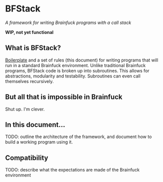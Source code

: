 # BFStack
*A framework for writing Brainfuck programs with a call stack*

__WIP, not yet functional__

## What is BFStack?
[Boilerplate](bfstack.bf) and a set of rules (this document) for writing programs that will run in a standard Brainfuck environment. Unlike traditional Brainfuck programs, BFStack code is broken up into subroutines. This allows for abstractions, modularity and testability. Subroutines can even call themselves recursively.

## But all that is impossible in Brainfuck
Shut up. I'm clever.

## In this document…
TODO: outline the architecture of the framework, and document how to build a working program using it.

## Compatibility
TODO: describe what the expectations are made of the Brainfuck environment

